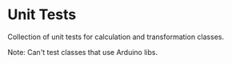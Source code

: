 # Unit Tests

Collection of unit tests for calculation and transformation classes.

Note: Can't test classes that use Arduino libs.
